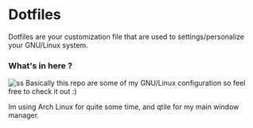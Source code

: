 # Dotfiles
Dotfiles are your customization file that are used to settings/personalize your GNU/Linux system.


### What's in here ?
![ss](https://user-images.githubusercontent.com/66425312/126868025-7be726ae-51e8-4205-99a2-f954d2f46653.png)
Basically this repo are some of my GNU/Linux configuration so feel free to check it out :)

Im using Arch Linux for quite some time, and qtile for my main window manager.

